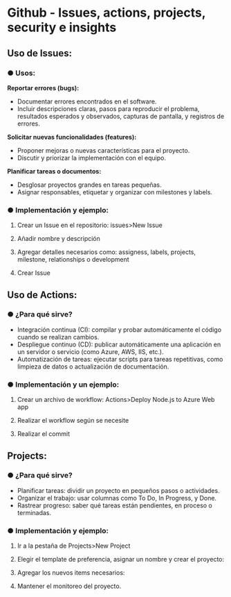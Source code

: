# Github - Issues, actions, projects, security e insights


## Uso de Issues:
### ●	Usos: 
**Reportar errores (bugs):**
-	Documentar errores encontrados en el software. 
-	Incluir descripciones claras, pasos para reproducir el problema, resultados esperados y observados, capturas de pantalla, y registros de errores.

**Solicitar nuevas funcionalidades (features):**
-	Proponer mejoras o nuevas características para el proyecto.
-	Discutir y priorizar la implementación con el equipo.

**Planificar tareas o documentos:** 
-	Desglosar proyectos grandes en tareas pequeñas.
-	Asignar responsables, etiquetar y organizar con milestones y labels.

  
### ●	Implementación y ejemplo: 
1.	Crear un Issue en el repositorio: issues>New Issue 
 
2.	Añadir nombre y descripción 
 
3.	Agregar detalles necesarios como: assigness, labels, projects, milestone, relationships o development 
 
4.	Crear Issue

## Uso de Actions: 
### ●	¿Para qué sirve? 
-	Integración continua (CI): compilar y probar automáticamente el código cuando se realizan cambios.
-	Despliegue continuo (CD): publicar automáticamente una aplicación en un servidor o servicio (como Azure, AWS, IIS, etc.).
-	Automatización de tareas: ejecutar scripts para tareas repetitivas, como limpieza de datos o actualización de documentación.

### ●	Implementación y un ejemplo: 
1.	Crear un archivo de workflow: Actions>Deploy Node.js to Azure Web app
 
2.	Realizar el workflow según se necesite 
 
3.	Realizar el commit

## Projects: 
### ●	¿Para qué sirve? 
-	Planificar tareas: dividir un proyecto en pequeños pasos o actividades.
-	Organizar el trabajo: usar columnas como To Do, In Progress, y Done.
-	Rastrear progreso: saber qué tareas están pendientes, en proceso o terminadas.
### ●	Implementación y ejemplo: 
1.	Ir a la pestaña de Projects>New Project
 
2.	Elegir el template de preferencia, asignar un nombre y crear el proyecto: 
 
3.	Agregar los nuevos items necesarios: 
 
4.	Mantener el monitoreo del proyecto.




 
